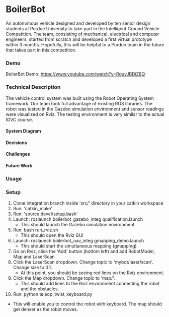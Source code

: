 # BoilerBot

An autonomous vehicle designed and developed by ten senior design students at Purdue University to take part in the Intelligent Ground Vehicle Competition. The team, consisting of mechanical, electrical and computer engineers, started from scratch and developed a first virtual prototype within 3 months. Hopefully, this will be helpful to a Purdue team in the future that takes part in this competition.

### Demo
BoilerBot Demo: https://www.youtube.com/watch?v=RguvJBDiZ8Q
### Technical Description
The vehicle control system was built using the Robot Operating System framework. Our team took full advantage of existing ROS libraries. The robot was tested in the Gazebo simulation environment and sensor readings were visualized on Rviz. The testing environment is very similar to the actual IGVC course.


#### System Diagram
#### Decisions
#### Challenges
#### Future Work

### Usage

### Setup

1. Clone integration branch inside 'src/' directory in your catkin workspace
2. Run: 'catkin_make'
3. Run: 'source devel/setup.bash'
4. Launch: roslaunch boilerbot_gazebo_integ qualification.launch
   - This should launch the Gazebo simulation environment.
5. Run: bash run_rviz.sh
   - This should open the Rviz GUI
6. Launch: roslaunch boilerbot_nav_integ gmapping_demo.launch
   - This should start the simultaneous mapping (gmapping)
7. Go on Rviz, click the 'Add' button (bottom left) and add RobotModel, Map and LaserScan
8. Click the LaserScan dropdown. Change topic to 'mybot/laser/scan'. Change size to 0.1.
   - At this point, you should be seeing red lines on the Rviz environment.
9. Click the Map dropdown. Change topic to 'map/'.
   - This should add lines to the Rviz environment connecting the robot and the obstacles.
10. Run: python teleop_twist_keyboard.py 
   - This will enable you to control the robot with keyboard. The map should get denser as the robot moves. 
  

